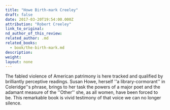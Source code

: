 ```yaml
---
title: "Howe Birth-mark Creeley"
draft: false
date: 2017-03-20T19:54:00.000Z
attribution: "Robert Creeley"
link_to_original:
nd_author_of_this_review:
related_author: .md
related_books:
  - book/the-birth-mark.md
description:
weight:
layout: none
---
```

The fabled violence of American patrimony is here tracked and qualified by brilliantly perceptive readings. Susan Howe, herself ''a library-cormorant'' in Coleridge''s phrase, brings to her task the powers of a major poet and the adamant measure of the ''Other'' she, as all women, have been forced to be. This remarkable book is vivid testimony of that voice we can no longer silence.

